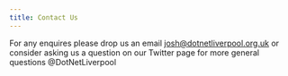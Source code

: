 ```yaml
---
title: Contact Us
---
```

For any enquires please drop us an email josh@dotnetliverpool.org.uk or consider asking us a question on our Twitter page for more general questions @DotNetLiverpool
